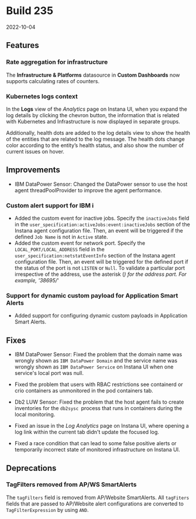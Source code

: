 # Build 235

2022-10-04

## Features

### Rate aggregation for infrastructure

The **Infrastructure & Platforms** datasource in **Custom Dashboards** now supports calculating rates of counters.

### Kubernetes logs context

In the **Logs** view of the _Analytics_ page on Instana UI, when you expand the log details by clicking the chevron button, the information that is related with Kubernetes and Infrastructure is now displayed in separate groups.

Additionally, health dots are added to the log details view to show the health of the entities that are related to the log message. The health dots change color according to the entity’s health status, and also show the number of current issues on hover.

## Improvements

* IBM DataPower Sensor: Changed the DataPower sensor to use the host agent threadPoolProvider to improve the agent performance.

### Custom alert support for IBM i

* Added the custom event for inactive jobs. Specify the `inactiveJobs` field in the `user_specification:activeJobs:event:inactiveJobs` section of the Instana agent configuration file. Then, an event will be triggered if the defined `Job Name` is not in `Active` state.
* Added the custom event for network port. Specify the `LOCAL_PORT/LOCAL_ADDRESS` field in the `user_specification:netstatEventInfo` section of the Instana agent configuration file. Then, an event will be triggered for the defined port if the status of the port is not `LISTEN` or `Null`.
  To validate a particular port irrespective of the address, use the asterisk (*) for the address part. For example, '38695/*'

###  Support for dynamic custom payload for Application Smart Alerts

* Added support for configuring dynamic custom payloads in Application Smart Alerts. 


## Fixes

* IBM DataPower Sensor: Fixed the problem that the domain name was wrongly shown as `IBM DataPower Domain` and the service name was wrongly shown as `IBM DataPower Service` on Instana UI when one service's local port was null.

* Fixed the problem that users with RBAC restrictions see containerd or crio containers as unmonitored in the pod containers tab.

* Db2 LUW Sensor: Fixed the problem that the host agent fails to create inventories for the `db2sysc `process that runs in containers during the local monitoring.

* Fixed an issue in the *Log Analytics* page on Instana UI, where opening a log link within the current tab didn't update the focused log.

* Fixed a race condition that can lead to some false positive alerts or temporarily incorrect state of monitored infrastructure on Instana UI.

## Deprecations

### TagFilters removed from AP/WS SmartAlerts

The `tagFilters` field is removed from AP/Website SmartAlerts. All `tagFiters` fields that are passed to AP/Website alert configurations are converted to `TagFilterExpression` by using `AND`.